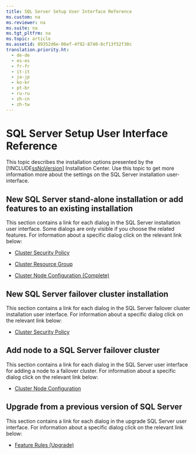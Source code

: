 ```yaml
---
title: SQL Server Setup User Interface Reference
ms.custom: na
ms.reviewer: na
ms.suite: na
ms.tgt_pltfrm: na
ms.topic: article
ms.assetid: 89352d6e-06ef-4f92-8740-8cf13f52f30c
translation.priority.ht: 
  - de-de
  - es-es
  - fr-fr
  - it-it
  - ja-jp
  - ko-kr
  - pt-br
  - ru-ru
  - zh-cn
  - zh-tw
---
```

# SQL Server Setup User Interface Reference
This topic describes the installation options presented by the [!INCLUDE[ssNoVersion](../../TokenContainer/ssNoVersion_md.md)] Installation Center. Use this topic to get more information more about the settings on the SQL Server installation user\-interface.  
  
## New SQL Server stand\-alone installation or add features to an existing installation  
 This section contains a link for each dialog in the SQL Server installation user interface.  Some dialogs are only visible if you choose the related features. For information about a specific dialog click on the relevant link below:  
  
-   [Cluster Security Policy](http://msdn.microsoft.com/library/cc281731.aspx)  
  
-   [Cluster Resource Group](http://msdn.microsoft.com/library/cc281846.aspx)  
  
-   [Cluster Node Configuration \(Complete\)](http://msdn.microsoft.com/library/cc645994.aspx)  
  
## New SQL Server failover cluster installation  
 This section contains a link for each dialog in the SQL Server failover cluster installation user interface. For information about a specific dialog click on the relevant link below:  
  
-   [Cluster Security Policy](http://msdn.microsoft.com/library/cc281731.aspx)  
  
## Add node to a SQL Server failover cluster  
 This section contains a link for each dialog in the SQL Server  user interface for adding a node to a failover cluster. For information about a specific dialog click on the relevant link below:  
  
-   [Cluster Node Configuration](http://msdn.microsoft.com/library/cc281961.aspx)  
  
## Upgrade from a previous version of SQL Server  
 This section contains a link for each dialog in the upgrade SQL Server user interface. For information about a specific dialog click on the relevant link below:  
  
-   [Feature Rules \(Upgrade\)](http://msdn.microsoft.com/library/cc281843.aspx)